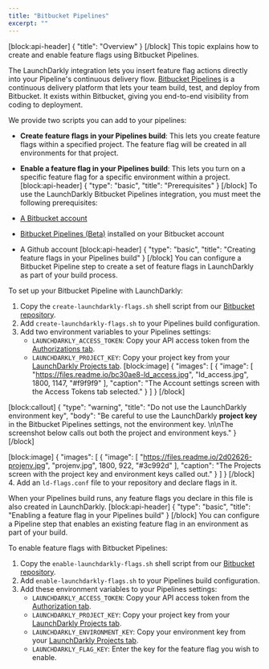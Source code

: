 ```yaml
---
title: "Bitbucket Pipelines"
excerpt: ""
---
```

[block:api-header]
{
  "title": "Overview"
}
[/block]
This topic explains how to create and enable feature flags using Bitbucket Pipelines. 

The LaunchDarkly integration lets you insert feature flag actions directly into your Pipeline's continuous delivery flow. [Bitbucket Pipelines](https://bitbucket.org/product/features/pipelines) is a continuous delivery platform that lets your team build, test, and deploy from Bitbucket. It exists within Bitbucket, giving you end-to-end visibility from coding to deployment. 

We provide two scripts you can add to your pipelines:
* **Create feature flags in your Pipelines build**: This lets you create feature flags within a specified project. The feature flag will be created in all environments for that project.
* **Enable a feature flag in your Pipelines build**: This lets you turn on a specific feature flag for a specific environment within a project.
[block:api-header]
{
  "type": "basic",
  "title": "Prerequisites"
}
[/block]
To use the LaunchDarkly Bitbucket Pipelines integration, you must meet the following prerequisites:

* [A Bitbucket account](https://bitbucket.org/account/signup/)
* [Bitbucket Pipelines (Beta)](https://bitbucket.org/product/features/pipelines) installed on your Bitbucket account 
* A Github account
[block:api-header]
{
  "type": "basic",
  "title": "Creating feature flags in your Pipelines build"
}
[/block]
You can configure a Bitbucket Pipeline step to create a set of feature flags in LaunchDarkly as part of your build process.

To set up your Bitbucket Pipeline with LaunchDarkly:
1. Copy the `create-launchdarkly-flags.sh` shell script from our [Bitbucket repository](https://bitbucket.org/launchdarkly/launchdarkly-pipelines/src).
2. Add `create-launchdarkly-flags.sh` to your Pipelines build configuration.
3. Add two environment variables to your Pipelines settings:
    * `LAUNCHDARKLY_ACCESS_TOKEN`: Copy your API access token from the [Authorizations tab](https://app.launchdarkly.com/settings#/tokens).
    * `LAUNCHDARKLY_PROJECT_KEY`: Copy your project key from your [LaunchDarkly Projects tab](https://app.launchdarkly.com/settings#/projects).
[block:image]
{
  "images": [
    {
      "image": [
        "https://files.readme.io/bc30ae8-ld_access.jpg",
        "ld_access.jpg",
        1800,
        1147,
        "#f9f9f9"
      ],
      "caption": "The Account settings screen with the Access Tokens tab selected."
    }
  ]
}
[/block]

[block:callout]
{
  "type": "warning",
  "title": "Do not use the LaunchDarkly environment key",
  "body": "Be careful to use the LaunchDarkly **project key** in the Bitbucket Pipelines settings, not the environment key. \n\nThe screenshot below calls out both the project and environment keys."
}
[/block]

[block:image]
{
  "images": [
    {
      "image": [
        "https://files.readme.io/2d02626-projenv.jpg",
        "projenv.jpg",
        1800,
        922,
        "#3c992d"
      ],
      "caption": "The Projects screen with the project key and environment keys called out."
    }
  ]
}
[/block]
4. Add an `ld-flags.conf` file to your repository and declare flags in it. 

When your Pipelines build runs, any feature flags you declare in this file is also created in LaunchDarkly.
[block:api-header]
{
  "type": "basic",
  "title": "Enabling a feature flag in your Pipelines build"
}
[/block]
You can configure a Pipeline step that enables an existing feature flag in an environment as part of your build. 

To enable feature flags with Bitbucket Pipelines:
1. Copy the `enable-launchdarkly-flags.sh` shell script from our [Bitbucket repository](https://bitbucket.org/launchdarkly/launchdarkly-pipelines/src).
2. Add `enable-launchdarkly-flags.sh` to your Pipelines build configuration.
3. Add these environment variables to your Pipelines settings:
    * `LAUNCHDARKLY_ACCESS_TOKEN`: Copy your API access token from the [Authorization tab](https://app.launchdarkly.com/settings#/tokens).
    * `LAUNCHDARKLY_PROJECT_KEY`: Copy your project key from your [LaunchDarkly Projects tab](https://app.launchdarkly.com/settings#/projects).
    * `LAUNCHDARKLY_ENVIRONMENT_KEY`: Copy your environment key from your [LaunchDarkly Projects tab](https://app.launchdarkly.com/settings#/projects).
    * `LAUNCHDARKLY_FLAG_KEY`: Enter the key for the feature flag you wish to enable.